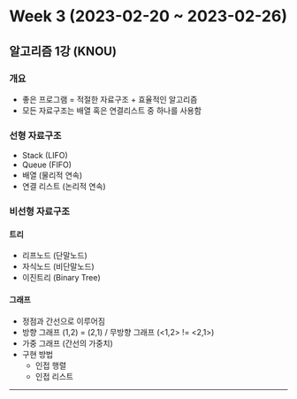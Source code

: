 # Week 3 (2023-02-20 ~ 2023-02-26)

## 알고리즘 1강 (KNOU)

### 개요
- 좋은 프로그램 = 적절한 자료구조 + 효율적인 알고리즘
- 모든 자료구조는 배열 혹은 연결리스트 중 하나를 사용함

### 선형 자료구조
- Stack (LIFO)
- Queue (FIFO)
- 배열 (물리적 연속)
- 연결 리스트 (논리적 연속)

### 비선형 자료구조
#### 트리 
- 리프노드 (단말노드)
- 자식노드 (비단말노드)
- 이진트리 (Binary Tree)

#### 그래프
- 정점과 간선으로 이루어짐
- 방향 그래프 (1,2) = (2,1) / 무방향 그래프 (<1,2> != <2,1>)
- 가중 그래프 (간선의 가중치)
- 구현 방법
    - 인접 행렬
    - 인접 리스트

---
